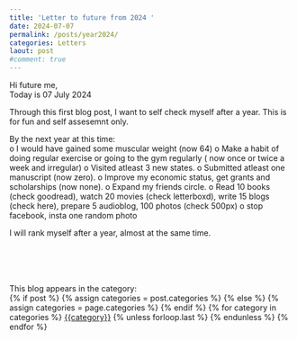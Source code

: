 ```yaml
---
title: 'Letter to future from 2024 '
date: 2024-07-07
permalink: /posts/year2024/
categories: Letters
laout: post
#comment: true
---
```



Hi future me, <br>
Today is 07 July 2024 <br>

Through this first blog post, I want to self check myself after a year. This is for fun and self assesemnt only. <br> 

By the next year at this time: <br>
o I would have gained some muscular weight (now 64)
o Make a habit of doing regular exercise or going to the gym regularly ( now once or twice a week and irregular)
o Visited atleast 3 new states. 
o Submitted atleast one manuscript (now zero). 
o Improve my economic status, get grants and scholarships (now none). 
o Expand my friends circle. 
o Read 10 books (check goodread), watch 20 movies (check letterboxd), write 15 blogs (check here), prepare 5 audioblog, 100 photos (check 500px)
o stop facebook, insta one random photo 

I will rank myself after a year, almost at the same time. 



<br>
<br>
<br>
<br>
This blog appears in the category: 
<br>
 
<div class="post-categories">
  {% if post %}
    {% assign categories = post.categories %}
  {% else %}
    {% assign categories = page.categories %}
  {% endif %}
  {% for category in categories %}
  <a href="{{site.baseurl}}/categories/#{{category|slugize}}">{{category}}</a>
  {% unless forloop.last %}&nbsp;{% endunless %}
  {% endfor %}
</div>

